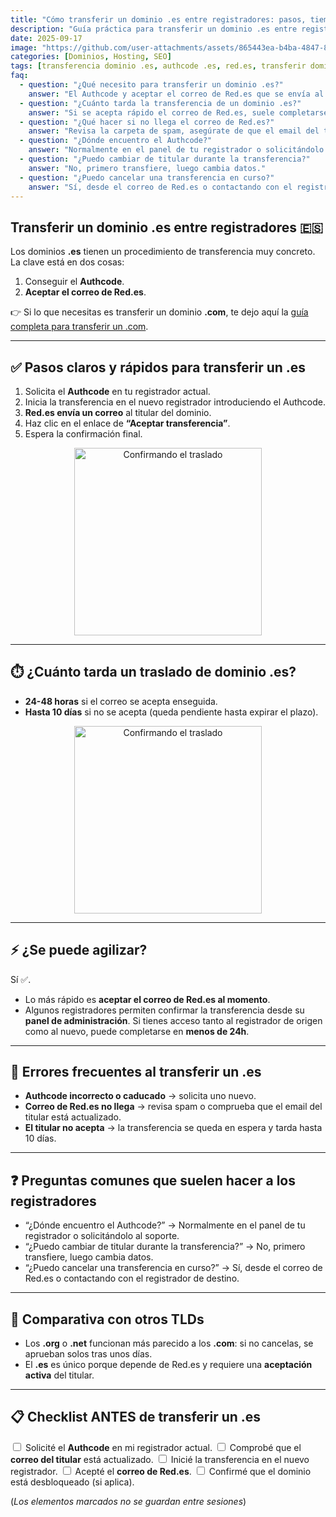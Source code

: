 ```yaml
---
title: "Cómo transferir un dominio .es entre registradores: pasos, tiempos y consejos"
description: "Guía práctica para transferir un dominio .es entre registradores: pasos con Authcode, correo de Red.es, tiempos, errores frecuentes, consejos para agilizar y checklist final."
date: 2025-09-17
image: "https://github.com/user-attachments/assets/865443ea-b4ba-4847-8f33-9ecd6e6ee2a5"
categories: [Dominios, Hosting, SEO]
tags: [transferencia dominio .es, authcode .es, red.es, transferir dominio, registrar, SEO]
faq:
  - question: "¿Qué necesito para transferir un dominio .es?"
    answer: "El Authcode y aceptar el correo de Red.es que se envía al titular del dominio."
  - question: "¿Cuánto tarda la transferencia de un dominio .es?"
    answer: "Si se acepta rápido el correo de Red.es, suele completarse en 24-48 horas. Si no se acepta, puede tardar hasta 10 días."
  - question: "¿Qué hacer si no llega el correo de Red.es?"
    answer: "Revisa la carpeta de spam, asegúrate de que el email del titular es correcto en el registrador actual y, si no aparece, contacta con tu registrador para reenviarlo."
  - question: "¿Dónde encuentro el Authcode?"
    answer: "Normalmente en el panel de tu registrador o solicitándolo al soporte."
  - question: "¿Puedo cambiar de titular durante la transferencia?"
    answer: "No, primero transfiere, luego cambia datos."
  - question: "¿Puedo cancelar una transferencia en curso?"
    answer: "Sí, desde el correo de Red.es o contactando con el registrador de destino."
---
```


## Transferir un dominio .es entre registradores 🇪🇸

Los dominios **.es** tienen un procedimiento de transferencia muy concreto. La clave está en dos cosas:  
1. Conseguir el **Authcode**.  
2. **Aceptar el correo de Red.es**.  

👉 Si lo que necesitas es transferir un dominio **.com**, te dejo aquí la [guía completa para transferir un .com](/como-transferir-dominio-com).  

---

## ✅ Pasos claros y rápidos para transferir un .es

1. Solicita el **Authcode** en tu registrador actual.  
2. Inicia la transferencia en el nuevo registrador introduciendo el Authcode.  
3. **Red.es envía un correo** al titular del dominio.  
4. Haz clic en el enlace de **“Aceptar transferencia”**.  
5. Espera la confirmación final.  

<div style="text-align: center;">
  <img src="https://media.giphy.com/media/85cXrCIHjraRa/giphy.gif" alt="Confirmando el traslado" width="300" />
</div>

---

## ⏱️ ¿Cuánto tarda un traslado de dominio .es?

- **24-48 horas** si el correo se acepta enseguida.  
- **Hasta 10 días** si no se acepta (queda pendiente hasta expirar el plazo).  

<div style="text-align: center;">
  <img src="https://media.giphy.com/media/QBd2kLB5qDmysEXre9/giphy.gif" alt="Confirmando el traslado" width="300" />
</div>

---

## ⚡ ¿Se puede agilizar?

Sí ✅.

* Lo más rápido es **aceptar el correo de Red.es al momento**.
* Algunos registradores permiten confirmar la transferencia desde su **panel de administración**. Si tienes acceso tanto al registrador de origen como al nuevo, puede completarse en **menos de 24h**.

---

## 🚨 Errores frecuentes al transferir un .es

* **Authcode incorrecto o caducado** → solicita uno nuevo.
* **Correo de Red.es no llega** → revisa spam o comprueba que el email del titular está actualizado.
* **El titular no acepta** → la transferencia se queda en espera y tarda hasta 10 días.

---

## ❓ Preguntas comunes que suelen hacer a los registradores

* “¿Dónde encuentro el Authcode?” → Normalmente en el panel de tu registrador o solicitándolo al soporte.
* “¿Puedo cambiar de titular durante la transferencia?” → No, primero transfiere, luego cambia datos.
* “¿Puedo cancelar una transferencia en curso?” → Sí, desde el correo de Red.es o contactando con el registrador de destino.

---

## 🔄 Comparativa con otros TLDs

* Los **.org** o **.net** funcionan más parecido a los **.com**: si no cancelas, se aprueban solos tras unos días.
* El **.es** es único porque depende de Red.es y requiere una **aceptación activa** del titular.

---

## 📋 Checklist ANTES de transferir un .es

<input type="checkbox"> Solicité el **Authcode** en mi registrador actual.
<input type="checkbox"> Comprobé que el **correo del titular** está actualizado.
<input type="checkbox"> Inicié la transferencia en el nuevo registrador.
<input type="checkbox"> Acepté el **correo de Red.es**.
<input type="checkbox"> Confirmé que el dominio está desbloqueado (si aplica).

(*Los elementos marcados no se guardan entre sesiones*)
